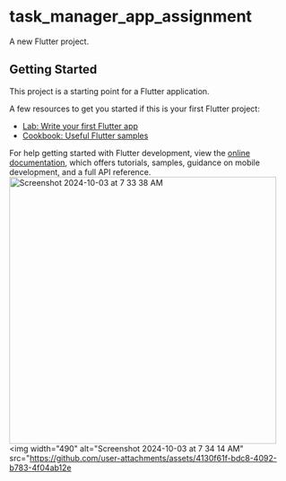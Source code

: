# task_manager_app_assignment

A new Flutter project.

## Getting Started

This project is a starting point for a Flutter application.

A few resources to get you started if this is your first Flutter project:

- [Lab: Write your first Flutter app](https://docs.flutter.dev/get-started/codelab)
- [Cookbook: Useful Flutter samples](https://docs.flutter.dev/cookbook)

For help getting started with Flutter development, view the
[online documentation](https://docs.flutter.dev/), which offers tutorials,
samples, guidance on mobile development, and a full API reference.
<img width="476" alt="Screenshot 2024-10-03 at 7 33 38 AM" src="https://github.com/user-attachments/assets/cb1a7d02-07a4-4ee3-8e3f-419f39d46cb3">
<img width="490" alt="Screenshot 2024-10-03 at 7 34 14 AM" src="https://github.com/user-attachments/assets/4130f61f-bdc8-4092-b783-4f04ab12e
